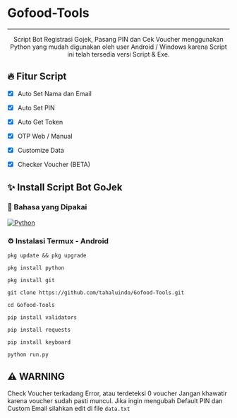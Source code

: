 # Gofood-Tools

<hr>
</pre>
<p align="center">
Script Bot Registrasi Gojek, Pasang PIN dan Cek Voucher menggunakan Python yang mudah digunakan oleh user Android / Windows karena Script ini telah tersedia versi Script & Exe.
</p>

## 🔥 Fitur Script
- [x] Auto Set Nama dan Email
- [x] Auto Set PIN
- [x] Auto Get Token
- [x] OTP Web / Manual
- [x] Customize Data
- [x] Checker Voucher (BETA)


## ✨ Install Script Bot GoJek

### 🎲 Bahasa yang Dipakai
<p>
    <a href="https://github.com/tahaluindo"><img alt="Python" src="https://img.shields.io/badge/Python%20-%2314354C.svg?logo=python&logoColor=white"></a>


### ⚙️ Instalasi Termux - Android

```
pkg update && pkg upgrade
```
```
pkg install python
```
```
pkg install git
```
```
git clone https://github.com/tahaluindo/Gofood-Tools.git
```
```
cd Gofood-Tools
```
```
pip install validators
```
```
pip install requests
```
```
pip install keyboard
```
```
python run.py
```


## ⚠️ WARNING
Check Voucher terkadang Error, atau terdeteksi 0 voucher 
Jangan khawatir karena voucher sudah pasti muncul.
Jika ingin mengubah Default PIN dan Custom Email silahkan edit di file `data.txt`
